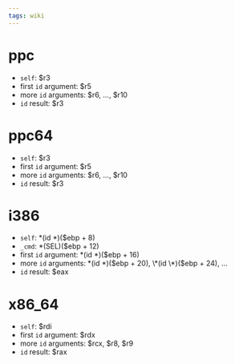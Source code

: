 ```yaml
---
tags: wiki
---
```


# ppc

-   `self`: \$r3
-   first `id` argument: \$r5
-   more `id` arguments: $r6, ..., $r10
-   `id` result: \$r3

# ppc64

-   `self`: \$r3
-   first `id` argument: \$r5
-   more `id` arguments: $r6, ..., $r10
-   `id` result: \$r3

# i386

-   `self`: \*(id \*)(\$ebp + 8)
-   `_cmd`: \*(SEL)(\$ebp + 12)
-   first `id` argument: \*(id \*)(\$ebp + 16)
-   more `id` arguments: \*(id \*)($ebp + 20), \*(id \*)($ebp + 24), ...
-   `id` result: \$eax

# x86_64

-   `self`: \$rdi
-   first `id` argument: \$rdx
-   more `id` arguments: $rcx, $r8, \$r9
-   `id` result: \$rax
